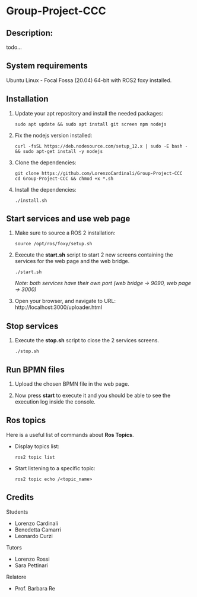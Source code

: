 # Group-Project-CCC
## **Description**:
todo...

## **System requirements**
Ubuntu Linux - Focal Fossa (20.04) 64-bit with ROS2 foxy installed.
## **Installation**
1. Update your apt repository and install the needed packages:
    ```
    sudo apt update && sudo apt install git screen npm nodejs
    ```
2. Fix the nodejs version installed:
    ```
    curl -fsSL https://deb.nodesource.com/setup_12.x | sudo -E bash - && sudo apt-get install -y nodejs
    ```
3. Clone the dependencies:
    ```
    git clone https://github.com/LorenzoCardinali/Group-Project-CCC
    cd Group-Project-CCC && chmod +x *.sh
    ```
4. Install the dependencies:
    ```
    ./install.sh
    ```

## **Start services and use web page**
1. Make sure to source a ROS 2 installation:
    ```
    source /opt/ros/foxy/setup.sh
    ```
2. Execute the __start.sh__ script to start 2 new screens containing the services for the web page and the web bridge.
    ```
    ./start.sh
    ```
    _Note: both services have their own port (web bridge -> 9090, web page -> 3000)_

3. Open your browser, and navigate to URL: http://localhost:3000/uploader.html

## **Stop services**
1. Execute the __stop.sh__ script to close the 2 services screens.
    ```
    ./stop.sh
    ```

## **Run BPMN files**
1. Upload the chosen BPMN file in the web page.

2. Now press __start__ to execute it and you should be able to see the execution log inside the console.

## **Ros topics**
Here is a useful list of commands about __Ros Topics__.
- Display topics list:
    ```
    ros2 topic list
    ```
- Start listening to a specific topic:
    ```
    ros2 topic echo /<topic_name>
    ```

## **Credits**
Students
- Lorenzo Cardinali
- Benedetta Camarri
- Leonardo Curzi

Tutors
- Lorenzo Rossi
- Sara Pettinari

Relatore
- Prof. Barbara Re